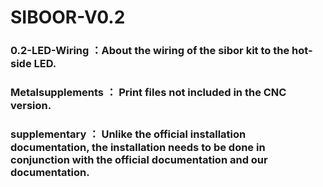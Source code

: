 # SIBOOR-V0.2

### 0.2-LED-Wiring ：About the wiring of the sibor kit to the hot-side LED.
### Metalsupplements ： Print files not included in the CNC version.
### supplementary ： Unlike the official installation documentation, the installation needs to be done in conjunction with the official documentation and our documentation.
